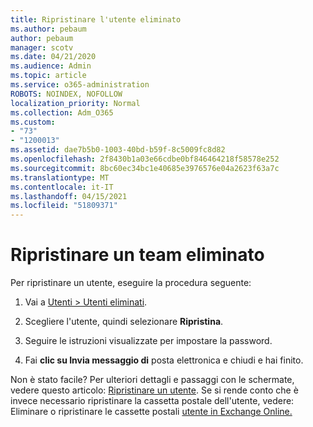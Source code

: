 ```yaml
---
title: Ripristinare l'utente eliminato
ms.author: pebaum
author: pebaum
manager: scotv
ms.date: 04/21/2020
ms.audience: Admin
ms.topic: article
ms.service: o365-administration
ROBOTS: NOINDEX, NOFOLLOW
localization_priority: Normal
ms.collection: Adm_O365
ms.custom:
- "73"
- "1200013"
ms.assetid: dae7b5b0-1003-40bd-b59f-8c5009fc8d82
ms.openlocfilehash: 2f8430b1a03e66cdbe0bf846464218f58578e252
ms.sourcegitcommit: 8bc60ec34bc1e40685e3976576e04a2623f63a7c
ms.translationtype: MT
ms.contentlocale: it-IT
ms.lasthandoff: 04/15/2021
ms.locfileid: "51809371"
---
```

# <a name="restore-a-deleted-user"></a>Ripristinare un team eliminato

Per ripristinare un utente, eseguire la procedura seguente:
  
1. Vai a [Utenti \> Utenti eliminati](https://admin.microsoft.com/adminportal/home#/deletedusers).

2. Scegliere l'utente, quindi selezionare **Ripristina**.

3. Seguire le istruzioni visualizzate per impostare la password.

4. Fai **clic su Invia messaggio di** posta elettronica e chiudi e hai finito.

Non è stato facile? Per ulteriori dettagli e passaggi con le schermate, vedere questo articolo: [Ripristinare un utente](https://docs.microsoft.com/microsoft-365/admin/add-users/restore-user). Se si rende conto che è invece necessario ripristinare la cassetta postale dell'utente, vedere: Eliminare o ripristinare le cassette postali [utente in Exchange Online.](https://docs.microsoft.com/exchange/recipients-in-exchange-online/delete-or-restore-mailboxes)